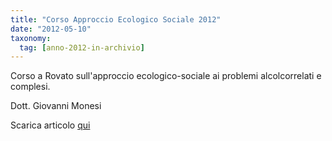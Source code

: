 ```yaml
---
title: "Corso Approccio Ecologico Sociale 2012"
date: "2012-05-10"
taxonomy: 
  tag: [anno-2012-in-archivio]
---
```


Corso a Rovato sull'approccio ecologico-sociale ai problemi alcolcorrelati e complesi.

Dott. Giovanni Monesi

Scarica articolo [qui](http://198.211.122.197/diabetwp/wordpress/wp-content/uploads/2012/05/rovato.doc)
